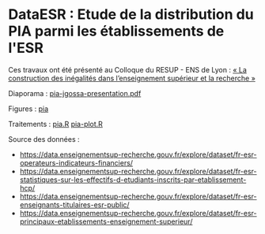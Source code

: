 # DataESR : Etude de la distribution du PIA parmi les établissements de l'ESR 

Ces travaux ont été présenté au Colloque du RESUP - ENS de Lyon : 
[« La construction des inégalités dans l’enseignement supérieur et la recherche »](http://triangle.ens-lyon.fr/spip.php?article10448)

Diaporama : [pia-jgossa-presentation.pdf](pia-jgossa-presentation.pdf)

Figures : [pia](pia.md)

Traitements : [pia.R](pia.R) [pia-plot.R](pia-plot.R)

Source des données :

- https://data.enseignementsup-recherche.gouv.fr/explore/dataset/fr-esr-operateurs-indicateurs-financiers/
- https://data.enseignementsup-recherche.gouv.fr/explore/dataset/fr-esr-statistiques-sur-les-effectifs-d-etudiants-inscrits-par-etablissement-hcp/
- https://data.enseignementsup-recherche.gouv.fr/explore/dataset/fr-esr-enseignants-titulaires-esr-public/
- https://data.enseignementsup-recherche.gouv.fr/explore/dataset/fr-esr-principaux-etablissements-enseignement-superieur/
